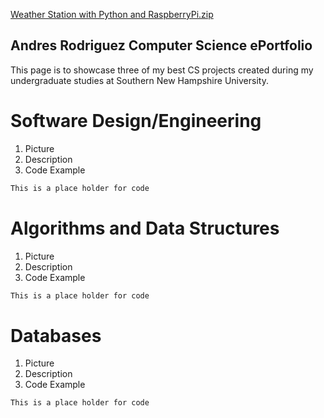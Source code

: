 [Weather Station with Python and RaspberryPi.zip](https://github.com/Ar64/CS-ePortfolio/files/6268387/Weather.Station.with.Python.and.RaspberryPi.zip)
## Andres Rodriguez Computer Science ePortfolio

This page is to showcase three of my best CS projects created during my undergraduate studies at Southern New Hampshire University.

# Software Design/Engineering
1. Picture
2. Description
3. Code Example
```markdown
This is a place holder for code
```
# Algorithms and Data Structures
1. Picture
2. Description
3. Code Example
```markdown
This is a place holder for code
```
# Databases
1. Picture
2. Description
3. Code Example
```markdown
This is a place holder for code
```
